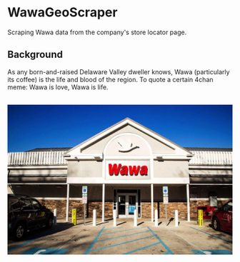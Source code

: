 # WawaGeoScraper
Scraping Wawa data from the company's store locator page. 

## Background
As any born-and-raised Delaware Valley dweller knows, Wawa (particularly
its coffee) is the life and blood of the region. To quote a certain 4chan
meme: Wawa is love, Wawa is life.

&nbsp;&nbsp;&nbsp;&nbsp;&nbsp;&nbsp;![](images/wawa-front.jpg)
